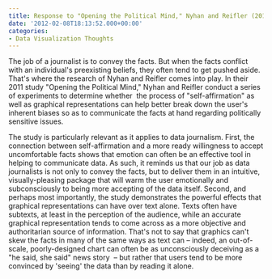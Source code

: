 ```yaml
---
title: Response to "Opening the Political Mind," Nyhan and Reifler (2011)
date: '2012-02-08T18:13:52.000+00:00'
categories:
- Data Visualization Thoughts
---
```


<p>The job of a journalist is to convey the facts. But when the facts conflict with an individual's preexisting beliefs, they often tend to get pushed aside. That's where the research of Nyhan and Reifler comes into play. In their 2011 study "Opening the Political Mind," Nyhan and Reifler conduct a series of experiments to determine whether  the process of "self-affirmation" as well as graphical representations can help better break down the user's inherent biases so as to communicate the facts at hand regarding politically sensitive issues.</p>
<p>The study is particularly relevant as it applies to data journalism. First, the connection between self-affirmation and a more ready willingness to accept uncomfortable facts shows that emotion can often be an effective tool in helping to communicate data. As such, it reminds us that our job as data journalists is not only to convey the facts, but to deliver them in an intuitive, visually-pleasing package that will warm the user emotionally and subconsciously to being more accepting of the data itself. Second, and perhaps most importantly, the study demonstrates the powerful effects that graphical representations can have over text alone. Texts often have subtexts, at least in the perception of the audience, while an accurate graphical representation tends to come across as a more objective and authoritarian source of information. That's not to say that graphics can't skew the facts in many of the same ways as text can – indeed, an out-of-scale, poorly-designed chart can often be as unconsciously deceiving as a "he said, she said" news story  – but rather that users tend to be more convinced by 'seeing' the data than by reading it alone.</p>
